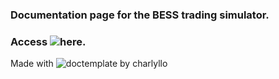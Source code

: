 ### Documentation page for the BESS trading simulator.

### Access ![here]().

Made with ![doctemplate by charlyllo](https://github.com/charlyllo/doctemplate)
